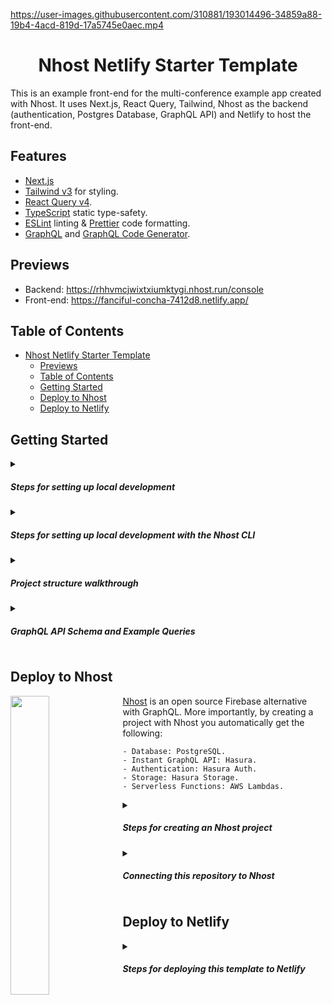 https://user-images.githubusercontent.com/310881/193014496-34859a88-19b4-4acd-819d-17a5745e0aec.mp4

<div align="center">
  <h1>Nhost Netlify Starter Template</h1>
</div>

<p>This is an example front-end for the multi-conference example app created with Nhost. It uses Next.js, React Query, Tailwind, Nhost as the backend (authentication, Postgres Database, GraphQL API) and Netlify to host the front-end.</p>

## Features

- [Next.js](https://github.com/vercel/next.js/)
- [Tailwind v3](https://tailwindcss.com/) for styling.
- [React Query v4](https://github.com/TanStack/query).
- [TypeScript](https://typescriptlang.org) static type-safety.
- [ESLint](https://eslint.org) linting & [Prettier](https://prettier.io) code formatting.
- [GraphQL](https://graphql.org/) and [GraphQL Code Generator](https://www.graphql-code-generator.com/).

## Previews

- Backend: https://rhhvmcjwixtxiumktygi.nhost.run/console
- Front-end: https://fanciful-concha-7412d8.netlify.app/

## Table of Contents

- [Nhost Netlify Starter Template](#nhost-netlify-starter-template)
  - [Previews](#previews)
  - [Table of Contents](#table-of-contents)
  - [Getting Started](#getting-started)
  - [Deploy to Nhost](#deploy-to-nhost)
  - [Deploy to Netlify](#deploy-to-netlify)

## Getting Started

<details><summary><h5>Steps for setting up local development</h5></summary>

1. Clone the repository:

```sh
git clone https://github.com/nhost/nhost-netlify-starter-nextjs-reactquery.git
```

2. Install the dependencies:

```sh
yarn install
```

3. Start the Next.js application:

```sh
yarn dev
```

</details>

<details><summary><h5>Steps for setting up local development with the Nhost CLI</h5></summary>

When you start developing your front-end you will see that there's data already preloaded. This is coming from an environment Nhost has prepared to run the `conference` project. In order to make changes to the backend (tables, columns, permissions, etc...) you need to start a local Nhost environment yourself.

1. Install [Docker](https://docs.docker.com/get-docker/).

2. Install the [Nhost CLI](https://docs.nhost.io/platform/overview/get-started-with-nhost-cli):

```sh
sudo curl -L https://raw.githubusercontent.com/nhost/cli/main/get.sh | bash
```

3. Start the Nhost project:

```sh
nhost up
```

> The CLI uses seed data (`nhost/seed`) to populate the database with a user and a conference. Learn more in the [Nhost CLI documentation](https://docs.nhost.io/platform/database#seed-data).

4. Create a `.env.local` file in the root with the following content:

```sh
NEXT_PUBLIC_NHOST_SUBDOMAIN=localhost:1337
```

5. Start (or restart) the Next.js application:

```sh
yarn dev
```

You'll see that the data is now coming from your local Nhost environment. Add conferences either through the [Hasura Console](http://localhost:9695) or through the [conference management page on the front-end](http://localhost:3000/conferences) by [signing in](http://localhost:3000/sign-in).

You can use the following credentials to manage conferences:

```sh
email: manager@conferenceplatform.com
password: Manager1234!
```

</details>

<details><summary><h5>Project structure walkthrough</h5></summary>

Inside this folder you are going to see both the specification for the backend (Nhost) and the front-end (Next.js):

```
/
├── nhost/
├── .nhost/
├── src/
│   ├── components/
│   │   ├── common/
│   |   ├── conferences/
│   |   ├── speakers/
│   |   └── talks/
│   ├── graphql/
│   │   └── *.gql
│   ├── pages/
│   |   └── *.tsx (every )
│   ├── types/
│   │   └── *.ts
│   └── utils/
│       ├── __generated__/
│       │   └── graphql.ts (contains auto-generated GraphQL hooks)
│       └── *.ts
└── package.json
```

- `nhost` is the main specification of your backend: tables, permissions & roles.
- `.nhost` is a folder created by the CLI that contains the state of your backend.
- `src` is the main folder for your front-end.
- `src/components` contains all the components used in the application.
- `src/graphql` contains all the hooks for GraphQL queries and mutations used in the application.
- `src/pages` contains all the pages used in the application.
- `src/types` contains all the types used in the application.
- `src/utils` contains all the utility functions used in the application.

</details>
<details><summary><h5>GraphQL API Schema and Example Queries</h5></summary>

```graphql
query Conferences {
  conferences(order_by: { name: asc }) {
    id
    name
    slug
    location
    featured
    start_date
    end_date
    talks(order_by: { start_date: asc }) {
      id
      name
      start_date
      end_date
    }
    speakers(order_by: { name: asc }) {
      id
      avatar_url
    }
  }
}
```

```graphql
query Speakers {
  speakers {
    id
    name
    bio
    social
    job_description
    avatar_url
  }
}
```

```graphql
query Talks {
  talks {
    id
    name
    start_date
    end_date
    speaker {
      name
    }
  }
}
```

Queries and mutations defined in the `src/graphql` folder can be used in the front-end by generating the GraphQL hooks with the following command:

```sh
yarn codegen
```

This will generate the hooks in `src/utils/__generated__/graphql.ts`.

</details>

## Deploy to Nhost

<img align="left" width="35%" src="https://user-images.githubusercontent.com/20285232/181691897-1269d9d3-94fb-4958-ac27-83a70ab00309.png" >

[Nhost](https://nhost.io/) is an open source Firebase alternative with GraphQL. More importantly, by creating a project with Nhost you automatically get the following:

```
- Database: PostgreSQL.
- Instant GraphQL API: Hasura.
- Authentication: Hasura Auth.
- Storage: Hasura Storage.
- Serverless Functions: AWS Lambdas.
```

<details><summary><h5>Steps for creating an Nhost project</h5></summary>

Log in to your [Nhost Dashboard](https://app.nhost.io) and click the **Create Your First Project** button.

<p align="center" width="100%">
    <img width="55%"" src="https://docs.nhost.io/assets/images/nhost-dashboard-8e4da43291a39f8f9b127c470d75c079.png"> 
</p>

Next, give your new Nhost app a name, select a geographic region for your Nhost services and click Create App.

<p align="center" width="100%">
    <img width="55%" src="https://docs.nhost.io/assets/images/new-nhost-project-fc7763b2a8df9513ead5280e305bd554.png"> 
</p>

After a few seconds, you should get a PostgreSQL database, a GraphQL API with Hasura, file storage, and authentication set up.

**(Optional):** Any user you add to the project through the "Users" section of the Nhost Dashboard can access the manager dashboard of the `conference` project. You'll need to verify the email address of the user before they can sign in.

Learn more about email verification in the [Nhost documentation](https://docs.nhost.io/platform/authentication/sign-in-with-email-and-password#verified-emails).

</details>

<details><summary><h5>Connecting this repository to Nhost</h5></summary>

Nhost supports a Git workflow which means that you can safely work locally with the CLI and when you are ~~confident~~ with your changes, you can push to your repository and your project will be automatically deployed (any following updates you push to your code will also be automatically be deployed.) To allow this, you need to connect this repository to your Nhost projects through the Nhost Dashboard:

1. Fork/clone this repository to your GitHub account.

2. Provide the required permissions to select this repository for the official Nhost GitHub application.

3. Find your repository on the Nhost Dashboard & connect it:

<p align="center" width="100%">
    <img width="55%" src="https://user-images.githubusercontent.com/20285232/181070306-851187ca-6595-4cdc-b458-b62b479479db.png"> 
</p>

4. Once connected, the project will automatically deploy.

<p align="center" width="100%" height="100%">
    <img width="55%" src="https://user-images.githubusercontent.com/20285232/181070624-f12571a4-6b77-4a2f-acab-9e156306b392.png"> 
</p>

5. Add changes to your project. Any changes you push to your repository will also be automatically be deployed (you can see your deployments on the "Deployments" section of the console).

<p align="center" width="100%">
    <img width="55%" src="https://user-images.githubusercontent.com/20285232/181070633-c3c67e94-981c-4574-954b-c643448f387e.png"> 
</p>

</details>
                                                                                                                                 
## Deploy to Netlify
                                                                                                                                 
<details><summary><h5>Steps for deploying this template to Netlify</h5></summary>
                                                                                                                            
1. Clone this repo: `https://github.com/nhost/nhost-netlify-starter-nextjs-reactquery.git`
2. Make sure you are in the correct directory and run`yarn install` (or `npm install`.)
3. Run `yarn dev` (or `npm run dev`.)
4. Make your desired changes to the front-end.
5. Provide the necessary permissions to the Netlify application for your GitHub repository.
6. Once you import the repository, add the correct environment variables from your Nhost project:

```
NEXT_PUBLIC_NHOST_SUBDOMAIN=YOUR_NHOST_APP_SUBDOMAIN
NEXT_PUBLIC_NHOST_REGION=YOUR_NHOST_APP_REGION
```

You can select these variables from your app overview:

<p align="center" width="100%">
<img width="33%" src="https://user-images.githubusercontent.com/20285232/181790261-065d7e61-6986-4acc-94d7-5a7f828da76d.png"> 
</p>

Then add the variables to your Netlify Deployment:

<p align="center" width="100%">
<img width="50%" src="https://user-images.githubusercontent.com/20285232/181789867-ebd6a197-8125-47a1-9bd1-8f8f01e24f29.png"> 
</p>
</details>
